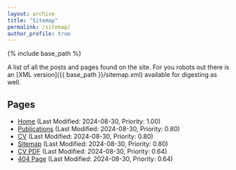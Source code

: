 ```yaml
---
layout: archive
title: "Sitemap"
permalink: /sitemap/
author_profile: true
---
```


{% include base_path %}

A list of all the posts and pages found on the site. For you robots out there is an [XML version]({{ base_path }}/sitemap.xml) available for digesting as well.

<h2>Pages</h2>
<ul>
  <li><a href="https://kristijangaric.com/">Home</a> (Last Modified: 2024-08-30, Priority: 1.00)</li>
  <li><a href="https://kristijangaric.com/publications/">Publications</a> (Last Modified: 2024-08-30, Priority: 0.80)</li>
  <li><a href="https://kristijangaric.com/cv/">CV</a> (Last Modified: 2024-08-30, Priority: 0.80)</li>
  <li><a href="https://kristijangaric.com/sitemap/">Sitemap</a> (Last Modified: 2024-08-30, Priority: 0.80)</li>
  <li><a href="https://kristijangaric.com/files/cv.pdf">CV PDF</a> (Last Modified: 2024-08-30, Priority: 0.64)</li>
  <li><a href="https://kristijangaric.com/404.html">404 Page</a> (Last Modified: 2024-08-30, Priority: 0.64)</li>
</ul>


